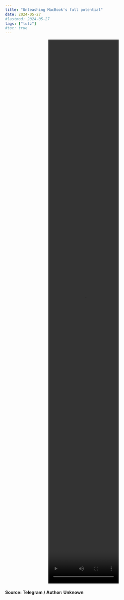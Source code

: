 ```yaml
---
title: "Unleashing MacBook's full potential"
date: 2024-05-27
#lastmod: 2024-05-27
tags: ["lulz"]
#toc: true
---
```



<center>
<video width="45%" height="45%" controls>
  <source src="lolbook.mp4" type="video/mp4">
  Your browser does not support the video tag.
</video>
</center>

#### Source: Telegram / Author: Unknown


